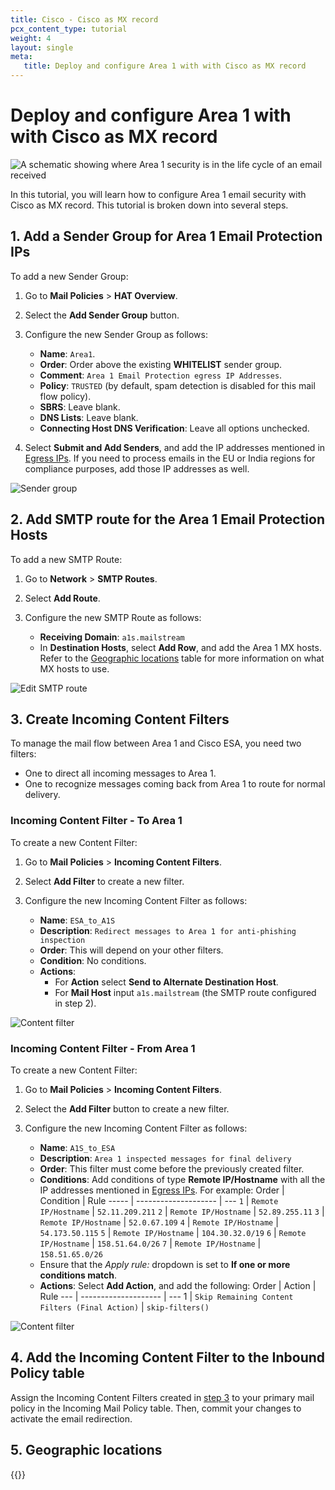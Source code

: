 ```yaml
---
title: Cisco - Cisco as MX record
pcx_content_type: tutorial
weight: 4
layout: single
meta:
   title: Deploy and configure Area 1 with with Cisco as MX record
---
```


# Deploy and configure Area 1 with with Cisco as MX record

![A schematic showing where Area 1 security is in the life cycle of an email received](/images/email-security/deployment/inline-setup/cisco-cisco-mx/cisco-mx.png)

In this tutorial, you will learn how to configure Area 1 email security with Cisco as MX record. This tutorial is broken down into several steps.

## 1. Add a Sender Group for Area 1 Email Protection IPs

To add a new Sender Group:

1. Go to **Mail Policies** > **HAT Overview**.

2. Select the **Add Sender Group** button.

3. Configure the new Sender Group as follows:
    * **Name**: `Area1`.
    * **Order**: Order above the existing **WHITELIST** sender group.
    * **Comment**: `Area 1 Email Protection egress IP Addresses`.
    * **Policy**: `TRUSTED` (by default, spam detection is disabled for this mail flow policy).
    * **SBRS**: Leave blank.
    * **DNS Lists**: Leave blank.
    * **Connecting Host DNS Verification**: Leave all options unchecked.

4. Select **Submit and Add Senders**, and add the IP addresses mentioned in [Egress IPs](/email-security/deployment/inline/reference/egress-ips/). If you need to process emails in the EU or India regions for compliance purposes, add those IP addresses as well.

![Sender group](/images/email-security/deployment/inline-setup/cisco-cisco-mx/step1.png)

## 2. Add SMTP route for the Area 1 Email Protection Hosts

To add a new SMTP Route:

1. Go to **Network** > **SMTP Routes**.

2. Select **Add Route**.

3. Configure the new SMTP Route as follows:
    * **Receiving Domain**: `a1s.mailstream`
    * In **Destination Hosts**, select **Add Row**, and add the Area 1 MX hosts. Refer to the [Geographic locations](#5-geographic-locations) table for more information on what MX hosts to use.

![Edit SMTP route](/images/email-security/deployment/inline-setup/cisco-cisco-mx/step2.png)

## 3. Create Incoming Content Filters

To manage the mail flow between Area 1 and Cisco ESA, you need two filters:
* One to direct all incoming messages to Area 1.
* One to recognize messages coming back from Area 1 to route for normal delivery.

### Incoming Content Filter - To Area 1

To create a new Content Filter:

1. Go to **Mail Policies** > **Incoming Content Filters**.

2. Select **Add Filter** to create a new filter.

3. Configure the new Incoming Content Filter as follows:
    * **Name**: `ESA_to_A1S`
    * **Description**: `Redirect messages to Area 1 for anti-phishing inspection`
    * **Order**: This will depend on your other filters.
    * **Condition**: No conditions.
    * **Actions**:
        * For **Action** select **Send to Alternate Destination Host**.
        * For **Mail Host** input `a1s.mailstream` (the SMTP route configured in step 2).

![Content filter](/images/email-security/deployment/inline-setup/cisco-cisco-mx/step3-to-area1.png)

### Incoming Content Filter - From Area 1

To create a new Content Filter:

1. Go to **Mail Policies** > **Incoming Content Filters**.

2. Select the **Add Filter** button to create a new filter.

3. Configure the new Incoming Content Filter as follows:
    * **Name**: `A1S_to_ESA`
    * **Description**: `Area 1 inspected messages for final delivery`
    * **Order**: This filter must come before the previously created filter.
    * **Conditions**: Add conditions of type **Remote IP/Hostname** with all the IP addresses mentioned in [Egress IPs](/email-security/deployment/inline/reference/egress-ips/). For example: 
    Order | Condition            | Rule
    ----- | -------------------- | ---
    `1`   | `Remote IP/Hostname` | `52.11.209.211`
    `2`   | `Remote IP/Hostname` | `52.89.255.11`
    `3`   | `Remote IP/Hostname` | `52.0.67.109`
    `4`   | `Remote IP/Hostname` | `54.173.50.115`
    `5`   | `Remote IP/Hostname` | `104.30.32.0/19`
    `6`   | `Remote IP/Hostname` | `158.51.64.0/26`
    `7`   | `Remote IP/Hostname` | `158.51.65.0/26`
    * Ensure that the *Apply rule:* dropdown is set to **If one or more conditions match**.
    * **Actions**: Select **Add Action**, and add the following:
    Order | Action          | Rule
    --- | -------------------- | ---
    1   | `Skip Remaining Content Filters (Final Action)` | `skip-filters()`

![Content filter](/images/email-security/deployment/inline-setup/cisco-cisco-mx/step3-from-area1.png)

## 4. Add the Incoming Content Filter to the Inbound Policy table

Assign the Incoming Content Filters created in [step 3](#3-create-incoming-content-filters) to your primary mail policy in the Incoming Mail Policy table. Then, commit your changes to activate the email redirection.

## 5. Geographic locations

{{<render file="_mx-geographic-locations.md">}}